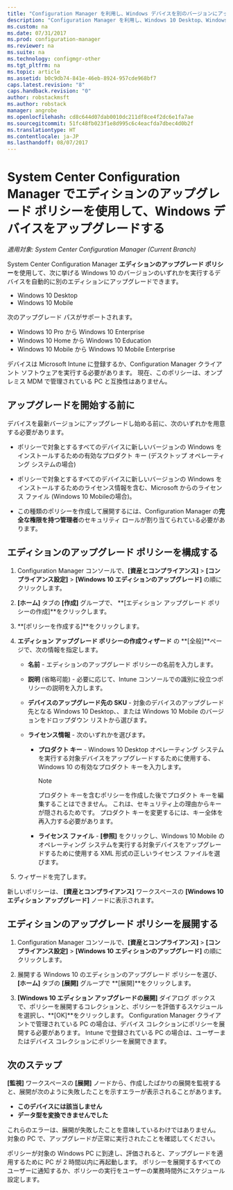 ```yaml
---
title: "Configuration Manager を利用し、Windows デバイスを別のバージョンにアップグレードする | Microsoft Docs"
description: "Configuration Manager を利用し、Windows 10 Desktop、Windows 10 Mobile、Windows 10 Holographic を実行するデバイスを自動的に別のエディションにアップグレードします。"
ms.custom: na
ms.date: 07/31/2017
ms.prod: configuration-manager
ms.reviewer: na
ms.suite: na
ms.technology: configmgr-other
ms.tgt_pltfrm: na
ms.topic: article
ms.assetid: b0c9db74-841e-46eb-8924-957cde968bf7
caps.latest.revision: "8"
caps.handback.revision: "0"
author: robstackmsft
ms.author: robstack
manager: angrobe
ms.openlocfilehash: cd8c644d07dab0010dc211df8ce4f2dc6e1fa7ae
ms.sourcegitcommit: 51fc48fb023f1e8d995c6c4eacfda7dbec4d0b2f
ms.translationtype: HT
ms.contentlocale: ja-JP
ms.lasthandoff: 08/07/2017
---
```

# <a name="upgrade-windows-devices-with-the-edition-upgrade-policy-in-system-center-configuration-manager"></a>System Center Configuration Manager でエディションのアップグレード ポリシーを使用して、Windows デバイスをアップグレードする

*適用対象: System Center Configuration Manager (Current Branch)*


System Center Configuration Manager **エディションのアップグレード ポリシー**を使用して、次に挙げる Windows 10 のバージョンのいずれかを実行するデバイスを自動的に別のエディションにアップグレードできます。

- Windows 10 Desktop
- Windows 10 Mobile
<!-- - Windows 10 Holographic -->

次のアップグレード パスがサポートされます。

- Windows 10 Pro から Windows 10 Enterprise
- Windows 10 Home から Windows 10 Education
- Windows 10 Mobile から Windows 10 Mobile Enterprise
<!-- - From Windows 10 Holographic Pro to Windows 10 Holographic Enterprise -->

デバイスは Microsoft Intune に登録するか、Configuration Manager クライアント ソフトウェアを実行する必要があります。 現在、このポリシーは、オンプレミス MDM で管理されている PC と互換性はありません。

## <a name="before-you-start"></a>アップグレードを開始する前に  
 デバイスを最新バージョンにアップグレードし始める前に、次のいずれかを用意する必要があります。  

-   ポリシーで対象とするすべてのデバイスに新しいバージョンの Windows をインストールするための有効なプロダクト キー (デスクトップ オペレーティング システムの場合)  

-   ポリシーで対象とするすべてのデバイスに新しいバージョンの Windows をインストールするためのライセンス情報を含む、Microsoft からのライセンス ファイル (Windows 10 Mobile<!-- and Windows 10 Holographic-->の場合)。

- この種類のポリシーを作成して展開するには、Configuration Manager の**完全な権限を持つ管理者**のセキュリティ ロールが割り当てられている必要があります。

## <a name="configure-the-edition-upgrade-policy"></a>エディションのアップグレード ポリシーを構成する  

1.  Configuration Manager コンソールで、**[資産とコンプライアンス]** > **[コンプライアンス設定]** > **[Windows 10 エディションのアップグレード]** の順にクリックします。  

3.  **[ホーム]** タブの **[作成]** グループで、 **[エディション アップグレード ポリシーの作成]**をクリックします。  

4.  **[ポリシーを作成する]**をクリックします。  

5.  **エディション アップグレード ポリシーの作成ウィザード** の **[全般]**ページで、次の情報を指定します。  

    -   **名前** - エディションのアップグレード ポリシーの名前を入力します。  

    -   **説明** (省略可能) - 必要に応じて、Intune コンソールでの識別に役立つポリシーの説明を入力します。  

    -   **デバイスのアップグレード先の SKU** - 対象のデバイスのアップグレード先となる Windows 10 Desktop、<!-- Windows 10 Holographic,-->、または Windows 10 Mobile のバージョンをドロップダウン リストから選びます。  

    -   **ライセンス情報** - 次のいずれかを選びます。  

        -   **プロダクト キー** - Windows 10 Desktop オペレーティング システムを実行する対象デバイスをアップグレードするために使用する、Windows 10 の有効なプロダクト キーを入力します。  

            > [!NOTE]  
            >  プロダクト キーを含むポリシーを作成した後でプロダクト キーを編集することはできません。 これは、セキュリティ上の理由からキーが隠されるためです。 プロダクト キーを変更するには、キー全体を再入力する必要があります。  

        -   **ライセンス ファイル** - **[参照]** をクリックし、<!--Windows 10 Holographic and -->Windows 10 Mobile のオペレーティング システムを実行する対象デバイスをアップグレードするために使用する XML 形式の正しいライセンス ファイルを選びます。  

6.  ウィザードを完了します。  

新しいポリシーは、 **[資産とコンプライアンス]** ワークスペースの **[Windows 10 エディション アップグレード]** ノードに表示されます。  

## <a name="deploy-the-edition-upgrade-policy"></a>エディションのアップグレード ポリシーを展開する  

1.  Configuration Manager コンソールで、**[資産とコンプライアンス]** > **[コンプライアンス設定]** > **[Windows 10 エディションのアップグレード]** の順にクリックします。  

3.  展開する Windows 10 のエディションのアップグレード ポリシーを選び、 **[ホーム]** タブの **[展開]** グループで **[展開]**をクリックします。  

4.  **[Windows 10 エディション アップグレードの展開]** ダイアログ ボックスで、ポリシーを展開するコレクションと、ポリシーを評価するスケジュールを選択し、**[OK]**をクリックします。 Configuration Manager クライアントで管理されている PC の場合は、デバイス コレクションにポリシーを展開する必要があります。 Intune で登録されている PC の場合は、ユーザーまたはデバイス コレクションにポリシーを展開できます。 



## <a name="next-steps"></a>次のステップ

**[監視]** ワークスペースの **[展開]** ノードから、作成したばかりの展開を監視すると、展開が次のように失敗したことを示すエラーが表示されることがあります。
- **このデバイスには該当しません**
- **データ型を変換できませんでした**

これらのエラーは、展開が失敗したことを意味しているわけではありません。 対象の PC で、アップグレードが正常に実行されたことを確認してください。

ポリシーが対象の Windows PC に到達し、評価されると、アップグレードを適用するために PC が 2 時間以内に再起動します。 ポリシーを展開するすべてのユーザーに通知するか、ポリシーの実行をユーザーの業務時間外にスケジュール設定します。
